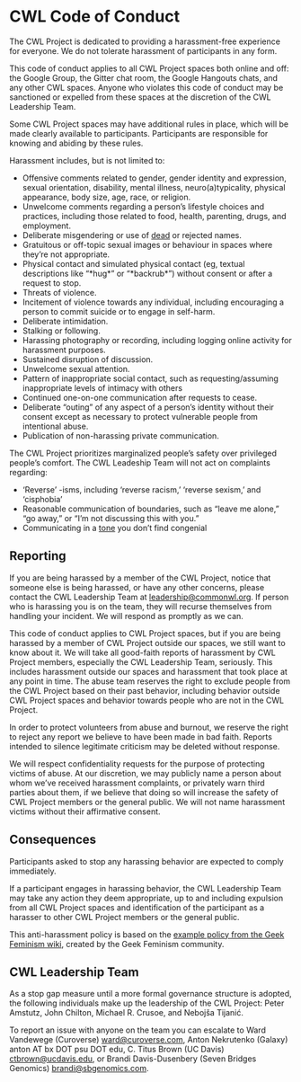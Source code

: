 CWL Code of Conduct
===================

The CWL Project is dedicated to providing a harassment-free experience for
everyone. We do not tolerate harassment of participants in any form.

This code of conduct applies to all CWL Project spaces both online and off: the
Google Group, the Gitter chat room, the Google Hangouts chats, and any other
CWL spaces. Anyone who violates this code of conduct may be sanctioned or
expelled from these spaces at the discretion of the CWL Leadership Team.

Some CWL Project spaces may have additional rules in place, which will be
made clearly available to participants. Participants are responsible for
knowing and abiding by these rules.

Harassment includes, but is not limited to:

 - Offensive comments related to gender, gender identity and expression, sexual
orientation, disability, mental illness, neuro(a)typicality, physical
appearance, body size, age, race, or religion.
 - Unwelcome comments regarding a person’s lifestyle choices and practices,
including those related to food, health, parenting, drugs, and employment.
 - Deliberate misgendering or use of [dead](https://www.quora.com/What-is-deadnaming/answer/Nancy-C-Walker)
or rejected names.
 - Gratuitous or off-topic sexual images or behaviour  in spaces where they’re not
appropriate.
 - Physical contact and simulated physical contact (eg, textual descriptions like
“\*hug\*” or “\*backrub\*”) without consent or after a request to stop.
 - Threats of violence.
 - Incitement of violence towards any individual, including encouraging a person
to commit suicide or to engage in self-harm.
 - Deliberate intimidation.
 - Stalking or following.
 - Harassing photography or recording, including logging online activity for
harassment purposes.
 - Sustained disruption of discussion.
 - Unwelcome sexual attention.
 - Pattern of inappropriate social contact, such as requesting/assuming
inappropriate levels of intimacy with others
 - Continued one-on-one communication after requests to cease.
 - Deliberate “outing” of any aspect of a person’s identity without their consent
except as necessary to protect vulnerable people from intentional abuse.
 - Publication of non-harassing private communication.

The CWL Project prioritizes marginalized people’s safety over privileged
people’s comfort. The CWL Leadeship Team will not act on complaints regarding:

 - ‘Reverse’ -isms, including ‘reverse racism,’ ‘reverse sexism,’ and ‘cisphobia’
 - Reasonable communication of boundaries, such as “leave me alone,” “go away,” or
“I’m not discussing this with you.”
 - Communicating in a [tone](http://geekfeminism.wikia.com/wiki/Tone_argument)
you don’t find congenial

Reporting
---------

If you are being harassed by a member of the CWL Project, notice that someone
else is being harassed, or have any other concerns, please contact the CWL
Leadership Team at leadership@commonwl.org. If person who is harassing
you is on the team, they will recurse themselves from handling your incident. We
will respond as promptly as we can.

This code of conduct applies to CWL Project spaces, but if you are being
harassed by a member of CWL Project outside our spaces, we still want to
know about it. We will take all good-faith reports of harassment by CWL Project
members, especially the CWL Leadership Team, seriously. This includes harassment
outside our spaces and harassment that took place at any point in time. The
abuse team reserves the right to exclude people from the CWL Project based on
their past behavior, including behavior outside CWL Project spaces and
behavior towards people who are not in the CWL Project.

In order to protect volunteers from abuse and burnout, we reserve the right to
reject any report we believe to have been made in bad faith. Reports intended
to silence legitimate criticism may be deleted without response.

We will respect confidentiality requests for the purpose of protecting victims
of abuse. At our discretion, we may publicly name a person about whom we’ve
received harassment complaints, or privately warn third parties about them, if
we believe that doing so will increase the safety of CWL Project members or
the general public. We will not name harassment victims without their
affirmative consent.

Consequences
------------

Participants asked to stop any harassing behavior are expected to comply
immediately.

If a participant engages in harassing behavior, the CWL Leadership Team may
take any action they deem appropriate, up to and including expulsion from all
CWL Project spaces and identification of the participant as a harasser to other
CWL Project members or the general public.

This anti-harassment policy is based on the [example policy from the Geek
Feminism wiki](http://geekfeminism.wikia.com/wiki/Community_anti-harassment/Policy),
created by the Geek Feminism community.

CWL Leadership Team
-------------------

As a stop gap measure until a more formal governance structure is adopted, the
following individuals make up the leadership of the CWL Project: Peter Amstutz,
John Chilton, Michael R. Crusoe, and Nebojša Tijanić.

To report an issue with anyone on the team you can escalate to Ward Vandewege
 (Curoverse) ward@curoverse.com, Anton Nekrutenko (Galaxy)
anton AT bx DOT psu DOT edu, C. Titus Brown (UC Davis) ctbrown@ucdavis.edu, or
Brandi Davis-Dusenbery (Seven Bridges Genomics) brandi@sbgenomics.com.
